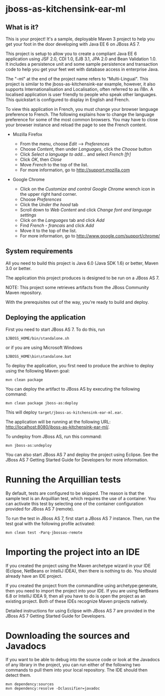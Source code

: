 jboss-as-kitchensink-ear-ml
===========================

What is it?
-----------

This is your project! It's a sample, deployable Maven 3 project to help you
get your foot in the door developing with Java EE 6 on JBoss AS 7. 

This project is setup to allow you to create a compliant Java EE 6 application 
using JSF 2.0, CDI 1.0, EJB 3.1, JPA 2.0 and Bean Validation 1.0. It includes
a persistence unit and some sample persistence and transaction code to help 
you get your feet wet with database access in enterprise Java. 

The "-ml" at the end of the project name refers to "Multi-Lingual". This 
project is similar to the jboss-as-kitchensink-ear example, however, it also
supports Internationalisation and Localisation, often referred to as i18n.
A localised application is user friendly to people who speak other languages. 
This quickstart is configured to display in English and French. 

To view this application in French, you must change your browser language 
preference to French. The following explains how to change the language 
preference for some of the most common browsers. You may have to close your 
browser instance and reload the page to see the French content.
 
*   Mozilla Firefox 
    *   From the menu, choose *Edit* --> *Preferences*
    *   Choose *Content*, then under *Languages*, click the *Choose* button
    *   Click *Select a language to add...* and select *French [fr]*
    *   Click *OK*, then *Close*
    *   Move *French* to the top of the list.
    *   For more information, go to http://support.mozilla.com

*   Google Chrome 
    *   Click on the *Customize and control Google Chrome* wrench icon in the 
        upper right hand corner.
    *   Choose *Preferences*
    *   Click the *Under the hood* tab
    *   Scroll down to *Web Content* and click *Change font and language 
        settings*
    *   Click on the *Languages* tab and click *Add*
    *   Find *French - francais* and click *Add*
    *   Move it to the top of the list.
    *   For more information, go to http://www.google.com/support/chrome/
   

System requirements
-------------------

All you need to build this project is Java 6.0 (Java SDK 1.6) or better, Maven
3.0 or better.

The application this project produces is designed to be run on a JBoss AS 7. 
 
NOTE:
This project some retrieves artifacts from the JBoss Community Maven repository.

With the prerequisites out of the way, you're ready to build and deploy.

Deploying the application
-------------------------
 
First you need to start JBoss AS 7. To do this, run
  
    $JBOSS_HOME/bin/standalone.sh
  
or if you are using Microsoft Windows
 
    $JBOSS_HOME\bin\standalone.bat

To deploy the application, you first need to produce the archive to deploy 
using the following Maven goal:

    mvn clean package

You can deploy the artifact to JBoss AS by executing the following command:

    mvn clean package jboss-as:deploy

This will deploy `target/jboss-as-kitchensink-ear-ml.ear`.
 
The application will be running at the following URL:
           <http://localhost:8080/jboss-as-kitchensink-ear-ml/>.

To undeploy from JBoss AS, run this command:

    mvn jboss-as:undeploy

You can also start JBoss AS 7 and deploy the project using Eclipse. See the 
JBoss AS 7 Getting Started Guide for Developers for more information.
 
Running the Arquillian tests
============================

By default, tests are configured to be skipped. The reason is that the sample
test is an Arquillian test, which requires the use of a container. You can
activate this test by selecting one of the container configuration provided 
for JBoss AS 7 (remote).

To run the test in JBoss AS 7, first start a JBoss AS 7 instance. Then, run the
test goal with the following profile activated:

    mvn clean test -Parq-jbossas-remote

Importing the project into an IDE
=================================

If you created the project using the Maven archetype wizard in your IDE
(Eclipse, NetBeans or IntelliJ IDEA), then there is nothing to do. You should
already have an IDE project.

If you created the project from the commandline using archetype:generate, then
you need to import the project into your IDE. If you are using NetBeans 6.8 or
IntelliJ IDEA 9, then all you have to do is open the project as an existing
project. Both of these IDEs recognize Maven projects natively.
 
Detailed instructions for using Eclipse with JBoss AS 7 are provided in the 
JBoss AS 7 Getting Started Guide for Developers.

Downloading the sources and Javadocs
====================================

If you want to be able to debug into the source code or look at the Javadocs
of any library in the project, you can run either of the following two
commands to pull them into your local repository. The IDE should then detect
them.

    mvn dependency:sources
    mvn dependency:resolve -Dclassifier=javadoc
